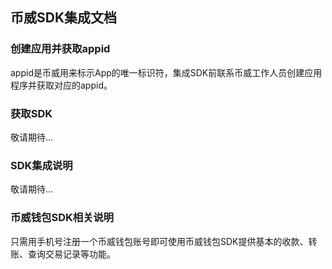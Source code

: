## 币威SDK集成文档


### 创建应用并获取appid
appid是币威用来标示App的唯一标识符，集成SDK前联系币威工作人员创建应用程序并获取对应的appid。

### 获取SDK
敬请期待...

### SDK集成说明
敬请期待...

### 币威钱包SDK相关说明

只需用手机号注册一个币威钱包账号即可使用币威钱包SDK提供基本的收款、转账、查询交易记录等功能。
